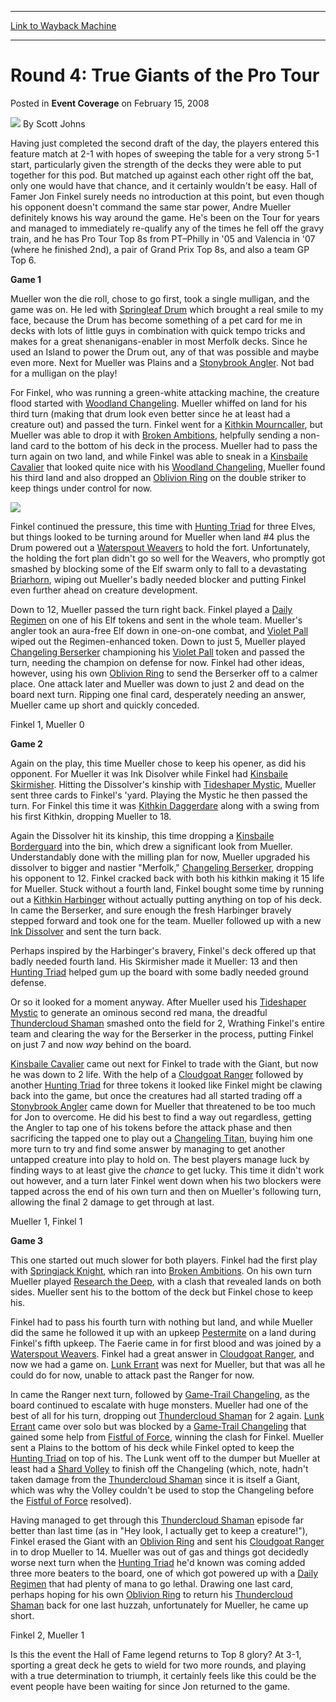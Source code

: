 
---
[Link to Wayback Machine](https://web.archive.org/web/20170215133905/http://magic.wizards.com/en/articles/archive/event-coverage/round-4-true-giants-pro-tour-2008-02-15)

[_metadata_:author]:- "Scott Johns"
[_metadata_:description]:- "Having just completed the second draft of the day, the players entered this feature match at 2-1 with hopes of sweeping the table for a very strong 5-1 start, particularly given the strength of the decks they were able to put together for this pod. But matched up against each other right off the bat, only one would have that chance, and it certainly wouldn't be easy. Hall of Famer Jon Finkel surely needs no introduction at this point, but even though his opponent doesn't command the same star power, Andre Mueller definitely knows his way around the game."
[_metadata_:generator]:- "Drupal 7 (http://drupal.org)"
[_metadata_:node]:- "582911"
[_metadata_:publish_date]:- "2008-02-15"
[_metadata_:source]:- "div-main-content"
[_metadata_:title]:- "Round 4: True Giants of the Pro Tour"
[_metadata_:wayback_capture_timestamp]:- "2017-02-15 13:39:05"
[_metadata_:wayback_raw_url]:- "https://web.archive.org/web/20170215133905id_/http://magic.wizards.com/en/articles/archive/event-coverage/round-4-true-giants-pro-tour-2008-02-15"
[_metadata_:wayback_url]:- "http://magic.wizards.com/en/articles/archive/event-coverage/round-4-true-giants-pro-tour-2008-02-15"
---


Round 4: True Giants of the Pro Tour
====================================



 Posted in **Event Coverage**
 on February 15, 2008 






![](https://media.magic.wizards.com/styles/auth_small/public/images/person/authorpic_scottjohns.jpg)
By Scott Johns











Having just completed the second draft of the day, the players entered this feature match at 2-1 with hopes of sweeping the table for a very strong 5-1 start, particularly given the strength of the decks they were able to put together for this pod. But matched up against each other right off the bat, only one would have that chance, and it certainly wouldn't be easy. Hall of Famer Jon Finkel surely needs no introduction at this point, but even though his opponent doesn't command the same star power, Andre Mueller definitely knows his way around the game. He's been on the Tour for years and managed to immediately re-qualify any of the times he fell off the gravy train, and he has Pro Tour Top 8s from PT–Philly in '05 and Valencia in '07 (where he finished 2nd), a pair of Grand Prix Top 8s, and also a team GP Top 6.


**Game 1**


Mueller won the die roll, chose to go first, took a single mulligan, and the game was on. He led with [Springleaf Drum](http://gatherer.wizards.com/Pages/Card/Details.aspx?name=Springleaf+Drum) which brought a real smile to my face, because the Drum has become something of a pet card for me in decks with lots of little guys in combination with quick tempo tricks and makes for a great shenanigans-enabler in most Merfolk decks. Since he used an Island to power the Drum out, any of that was possible and maybe even more. Next for Mueller was Plains and a [Stonybrook Angler](http://gatherer.wizards.com/Pages/Card/Details.aspx?name=Stonybrook+Angler). Not bad for a mulligan on the play!


For Finkel, who was running a green-white attacking machine, the creature flood started with [Woodland Changeling](http://gatherer.wizards.com/Pages/Card/Details.aspx?name=Woodland+Changeling). Mueller whiffed on land for his third turn (making that drum look even better since he at least had a creature out) and passed the turn. Finkel went for a [Kithkin Mourncaller](http://gatherer.wizards.com/Pages/Card/Details.aspx?name=Kithkin+Mourncaller), but Mueller was able to drop it with [Broken Ambitions](http://gatherer.wizards.com/Pages/Card/Details.aspx?name=Broken+Ambitions), helpfully sending a non-land card to the bottom of his deck in the process. Mueller had to pass the turn again on two land, and while Finkel was able to sneak in a [Kinsbaile Cavalier](http://gatherer.wizards.com/Pages/Card/Details.aspx?name=Kinsbaile+Cavalier) that looked quite nice with his [Woodland Changeling](http://gatherer.wizards.com/Pages/Card/Details.aspx?name=Woodland+Changeling), Mueller found his third land and also dropped an [Oblivion Ring](http://gatherer.wizards.com/Pages/Card/Details.aspx?name=Oblivion+Ring) on the double striker to keep things under control for now. 


![](https://media.magic.wizards.com/image_legacy_migration/sideboard/images/ptkl08/r4_banner.jpg)


Finkel continued the pressure, this time with [Hunting Triad](http://gatherer.wizards.com/Pages/Card/Details.aspx?name=Hunting+Triad) for three Elves, but things looked to be turning around for Mueller when land #4 plus the Drum powered out a [Waterspout Weavers](http://gatherer.wizards.com/Pages/Card/Details.aspx?name=Waterspout+Weavers) to hold the fort. Unfortunately, the holding the fort plan didn't go so well for the Weavers, who promptly got smashed by blocking some of the Elf swarm only to fall to a devastating [Briarhorn](http://gatherer.wizards.com/Pages/Card/Details.aspx?name=Briarhorn), wiping out Mueller's badly needed blocker and putting Finkel even further ahead on creature development. 


Down to 12, Mueller passed the turn right back. Finkel played a [Daily Regimen](http://gatherer.wizards.com/Pages/Card/Details.aspx?name=Daily+Regimen) on one of his Elf tokens and sent in the whole team. Mueller's angler took an aura-free Elf down in one-on-one combat, and [Violet Pall](http://gatherer.wizards.com/Pages/Card/Details.aspx?name=Violet+Pall) wiped out the Regimen-enhanced token. Down to just 5, Mueller played [Changeling Berserker](http://gatherer.wizards.com/Pages/Card/Details.aspx?name=Changeling+Berserker) championing his [Violet Pall](http://gatherer.wizards.com/Pages/Card/Details.aspx?name=Violet+Pall) token and passed the turn, needing the champion on defense for now. Finkel had other ideas, however, using his own [Oblivion Ring](http://gatherer.wizards.com/Pages/Card/Details.aspx?name=Oblivion+Ring) to send the Berserker off to a calmer place. One attack later and Mueller was down to just 2 and dead on the board next turn. Ripping one final card, desperately needing an answer, Mueller came up short and quickly conceded. 


Finkel 1, Mueller 0


**Game 2**


Again on the play, this time Mueller chose to keep his opener, as did his opponent. For Mueller it was Ink Disolver while Finkel had [Kinsbaile Skirmisher](http://gatherer.wizards.com/Pages/Card/Details.aspx?name=Kinsbaile+Skirmisher). Hitting the Dissolver's kinship with [Tideshaper Mystic](http://gatherer.wizards.com/Pages/Card/Details.aspx?name=Tideshaper+Mystic), Mueller sent three cards to Finkel's 'yard. Playing the Mystic he then passed the turn. For Finkel this time it was [Kithkin Daggerdare](http://gatherer.wizards.com/Pages/Card/Details.aspx?name=Kithkin+Daggerdare) along with a swing from his first Kithkin, dropping Mueller to 18. 


Again the Dissolver hit its kinship, this time dropping a [Kinsbaile Borderguard](http://gatherer.wizards.com/Pages/Card/Details.aspx?name=Kinsbaile+Borderguard) into the bin, which drew a significant look from Mueller. Understandably done with the milling plan for now, Mueller upgraded his dissolver to bigger and nastier "Merfolk," [Changeling Berserker](http://gatherer.wizards.com/Pages/Card/Details.aspx?name=Changeling+Berserker), dropping his opponent to 12. Finkel cracked back with both his kithkin making it 15 life for Mueller. Stuck without a fourth land, Finkel bought some time by running out a [Kithkin Harbinger](http://gatherer.wizards.com/Pages/Card/Details.aspx?name=Kithkin+Harbinger) without actually putting anything on top of his deck. In came the Berserker, and sure enough the fresh Harbinger bravely stepped forward and took one for the team. Mueller followed up with a new [Ink Dissolver](http://gatherer.wizards.com/Pages/Card/Details.aspx?name=Ink+Dissolver) and sent the turn back. 


Perhaps inspired by the Harbinger's bravery, Finkel's deck offered up that badly needed fourth land. His Skirmisher made it Mueller: 13 and then [Hunting Triad](http://gatherer.wizards.com/Pages/Card/Details.aspx?name=Hunting+Triad) helped gum up the board with some badly needed ground defense. 


Or so it looked for a moment anyway. After Mueller used his [Tideshaper Mystic](http://gatherer.wizards.com/Pages/Card/Details.aspx?name=Tideshaper+Mystic) to generate an ominous second red mana, the dreadful [Thundercloud Shaman](http://gatherer.wizards.com/Pages/Card/Details.aspx?name=Thundercloud+Shaman) smashed onto the field for 2, Wrathing Finkel's entire team and clearing the way for the Berserker in the process, putting Finkel on just 7 and now *way* behind on the board. 


[Kinsbaile Cavalier](http://gatherer.wizards.com/Pages/Card/Details.aspx?name=Kinsbaile+Cavalier) came out next for Finkel to trade with the Giant, but now he was down to 2 life. With the help of a [Cloudgoat Ranger](http://gatherer.wizards.com/Pages/Card/Details.aspx?name=Cloudgoat+Ranger) followed by another [Hunting Triad](http://gatherer.wizards.com/Pages/Card/Details.aspx?name=Hunting+Triad) for three tokens it looked like Finkel might be clawing back into the game, but once the creatures had all started trading off a [Stonybrook Angler](http://gatherer.wizards.com/Pages/Card/Details.aspx?name=Stonybrook+Angler) came down for Mueller that threatened to be too much for Jon to overcome. He did his best to find a way out regardless, getting the Angler to tap one of his tokens before the attack phase and then sacrificing the tapped one to play out a [Changeling Titan](http://gatherer.wizards.com/Pages/Card/Details.aspx?name=Changeling+Titan), buying him one more turn to try and find some answer by managing to get another untapped creature into play to hold on. The best players manage luck by finding ways to at least give the *chance* to get lucky. This time it didn't work out however, and a turn later Finkel went down when his two blockers were tapped across the end of his own turn and then on Mueller's following turn, allowing the final 2 damage to get through at last. 


Mueller 1, Finkel 1


**Game 3**


This one started out much slower for both players. Finkel had the first play with [Springjack Knight](http://gatherer.wizards.com/Pages/Card/Details.aspx?name=Springjack+Knight), which ran into [Broken Ambitions](http://gatherer.wizards.com/Pages/Card/Details.aspx?name=Broken+Ambitions). On his own turn Mueller played [Research the Deep](http://gatherer.wizards.com/Pages/Card/Details.aspx?name=Research+the+Deep), with a clash that revealed lands on both sides. Mueller sent his to the bottom of the deck but Finkel chose to keep his. 


Finkel had to pass his fourth turn with nothing but land, and while Mueller did the same he followed it up with an upkeep [Pestermite](http://gatherer.wizards.com/Pages/Card/Details.aspx?name=Pestermite) on a land during Finkel's fifth upkeep. The Faerie came in for first blood and was joined by a [Waterspout Weavers](http://gatherer.wizards.com/Pages/Card/Details.aspx?name=Waterspout+Weavers). Finkel had a great answer in [Cloudgoat Ranger](http://gatherer.wizards.com/Pages/Card/Details.aspx?name=Cloudgoat+Ranger), and now we had a game on. [Lunk Errant](http://gatherer.wizards.com/Pages/Card/Details.aspx?name=Lunk+Errant) was next for Mueller, but that was all he could do for now, unable to attack past the Ranger for now. 


In came the Ranger next turn, followed by [Game-Trail Changeling](http://gatherer.wizards.com/Pages/Card/Details.aspx?name=Game-Trail+Changeling), as the board continued to escalate with huge monsters. Mueller had one of the best of all for his turn, dropping out [Thundercloud Shaman](http://gatherer.wizards.com/Pages/Card/Details.aspx?name=Thundercloud+Shaman) for 2 again. [Lunk Errant](http://gatherer.wizards.com/Pages/Card/Details.aspx?name=Lunk+Errant) came over solo but was blocked by a [Game-Trail Changeling](http://gatherer.wizards.com/Pages/Card/Details.aspx?name=Game-Trail+Changeling) that gained some help from [Fistful of Force](http://gatherer.wizards.com/Pages/Card/Details.aspx?name=Fistful+of+Force), winning the clash for Finkel. Mueller sent a Plains to the bottom of his deck while Finkel opted to keep the [Hunting Triad](http://gatherer.wizards.com/Pages/Card/Details.aspx?name=Hunting+Triad) on top of his. The Lunk went off to the dumper but Mueller at least had a [Shard Volley](http://gatherer.wizards.com/Pages/Card/Details.aspx?name=Shard+Volley) to finish off the Changeling (which, note, hadn't taken damage from the [Thundercloud Shaman](http://gatherer.wizards.com/Pages/Card/Details.aspx?name=Thundercloud+Shaman) since it is itself a Giant, which was why the Volley couldn't be used to stop the Changeling before the [Fistful of Force](http://gatherer.wizards.com/Pages/Card/Details.aspx?name=Fistful+of+Force) resolved). 


Having managed to get through this [Thundercloud Shaman](http://gatherer.wizards.com/Pages/Card/Details.aspx?name=Thundercloud+Shaman) episode far better than last time (as in "Hey look, I actually get to keep a creature!"), Finkel erased the Giant with an [Oblivion Ring](http://gatherer.wizards.com/Pages/Card/Details.aspx?name=Oblivion+Ring) and sent his [Cloudgoat Ranger](http://gatherer.wizards.com/Pages/Card/Details.aspx?name=Cloudgoat+Ranger) in to drop Mueller to 14. Mueller was out of gas and things got decidedly worse next turn when the [Hunting Triad](http://gatherer.wizards.com/Pages/Card/Details.aspx?name=Hunting+Triad) he'd known was coming added three more beaters to the board, one of which got powered up with a [Daily Regimen](http://gatherer.wizards.com/Pages/Card/Details.aspx?name=Daily+Regimen) that had plenty of mana to go lethal. Drawing one last card, perhaps hoping for his own [Oblivion Ring](http://gatherer.wizards.com/Pages/Card/Details.aspx?name=Oblivion+Ring) to return his [Thundercloud Shaman](http://gatherer.wizards.com/Pages/Card/Details.aspx?name=Thundercloud+Shaman) back for one last huzzah, unfortunately for Mueller, he came up short. 


Finkel 2, Mueller 1


Is this the event the Hall of Fame legend returns to Top 8 glory? At 3-1, sporting a great deck he gets to wield for two more rounds, and playing with a true determination to triumph, it certainly feels like this could be the event people have been waiting for since Jon returned to the game. 







